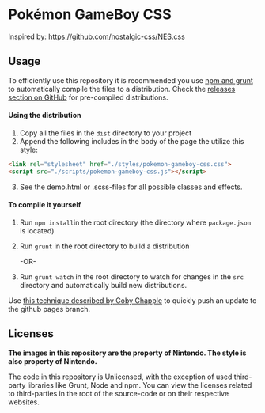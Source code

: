 # Pokémon GameBoy CSS

Inspired by: https://github.com/nostalgic-css/NES.css



## Usage

To efficiently use this repository it is recommended you use [npm and grunt](https://gruntjs.com/getting-started) to automatically compile the files to a distribution. Check the [releases section on GitHub](https://github.com/timothywalter/pokemon-gameboy-css/releases) for pre-compiled distributions.

#### Using the distribution

1. Copy all the files in the `dist` directory to your project
2. Append the following includes in the body of the page the utilize this style:

```html
<link rel="stylesheet" href="./styles/pokemon-gameboy-css.css">
<script src="./scripts/pokemon-gameboy-css.js"></script>
```

3. See the demo.html or .scss-files for all possible classes and effects.


#### To compile it yourself

1. Run `npm install`in the root directory (the directory where `package.json` is located)

2. Run `grunt` in the root directory to build a distribution

   -OR-

3. Run `grunt watch` in the root directory to watch for changes in the `src` directory and automatically build new distributions.

Use [this technique described by Coby Chapple](https://gist.github.com/cobyism/4730490) to quickly push an update to the github pages branch.


## Licenses

**The images in this repository are the property of Nintendo. The style is also property of Nintendo.**

The code in this repository is Unlicensed, with the exception of used third-party libraries like Grunt, Node and npm. You can view the licenses related to third-parties in the root of the source-code or on their respective websites.